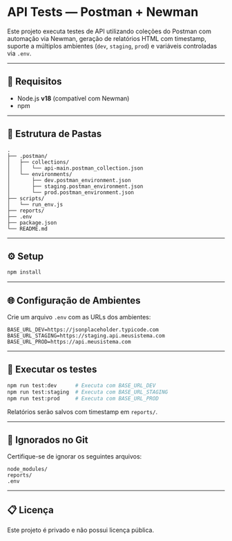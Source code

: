# API Tests — Postman + Newman

Este projeto executa testes de API utilizando coleções do Postman com automação via Newman, geração de relatórios HTML com timestamp, suporte a múltiplos ambientes (`dev`, `staging`, `prod`) e variáveis controladas via `.env`.

---

## 🚀 Requisitos

- Node.js **v18** (compatível com Newman)
- npm

---

## 📂 Estrutura de Pastas

```
.
├── .postman/
│   ├── collections/
│   │   └── api-main.postman_collection.json
│   └── environments/
│       ├── dev.postman_environment.json
│       ├── staging.postman_environment.json
│       └── prod.postman_environment.json
├── scripts/
│   └── run_env.js
├── reports/
├── .env
├── package.json
└── README.md
```

---

## ⚙️ Setup

```bash
npm install
```

---

## 🌐 Configuração de Ambientes

Crie um arquivo `.env` com as URLs dos ambientes:

```dotenv
BASE_URL_DEV=https://jsonplaceholder.typicode.com
BASE_URL_STAGING=https://staging.api.meusistema.com
BASE_URL_PROD=https://api.meusistema.com
```

---

## 🧪 Executar os testes

```bash
npm run test:dev      # Executa com BASE_URL_DEV
npm run test:staging  # Executa com BASE_URL_STAGING
npm run test:prod     # Executa com BASE_URL_PROD
```

Relatórios serão salvos com timestamp em `reports/`.

---

## 📁 Ignorados no Git

Certifique-se de ignorar os seguintes arquivos:

```
node_modules/
reports/
.env
```

---

## 📋 Licença

Este projeto é privado e não possui licença pública.
